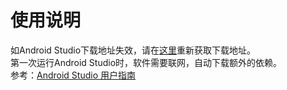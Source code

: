 # 使用说明
如Android Studio下载地址失效，请在[这里](https://developer.android.com/studio/index.html)重新获取下载地址。  
第一次运行Android Studio时，软件需要联网，自动下载额外的依赖。  
参考：[Android Studio 用户指南](https://developer.android.google.cn/studio/intro) 
